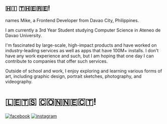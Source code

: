 ## 🇭​​🇮​ ​🇹​​🇭​​🇪​​🇷​​🇪!

names Mike, a Frontend Developer from Davao City, Philippines.

I am currently a 3rd Year Student studying Computer Science in Ateneo de Davao University. 

I'm fascinated by large-scale, high-impact products and have worked on industry-leading services as well as apps that have 100M+ installs. I don't have any work experience and such, but I am hoping that one day I can contribute to companies that offer such services.

Outside of school and work, I enjoy exploring and learning various forms of art, including graphic design, portrait sketches, photography, and videography.

# ​🇱​​🇪​​🇹​​🇸​ ​🇨​​🇴​​🇳​​🇳​​🇪​​🇨​​🇹​!

[![facebook](https://img.shields.io/badge/facebook-1877F2?style=for-the-badge&logo=facebook&logoColor=white)](https://www.facebook.com/nicklaus.ling/)
[![instagram](https://img.shields.io/badge/instagram-E4405F?style=for-the-badge&logo=instagram&logoColor=white)](https://www.instagram.com/lingnicklaus/)

